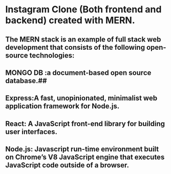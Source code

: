 # Instagram Clone (Both frontend and backend) created with MERN. #
## The MERN stack is an example of full stack web development that consists of the following open-source technologies: ##
## MONGO DB :a document-based open source database.##
## Express:A fast, unopinionated, minimalist web application framework for Node.js. ##
## React: A JavaScript front-end library for building user interfaces. ## 
## Node.js: Javascript run-time environment built on Chrome’s V8 JavaScript engine that executes JavaScript code outside of a browser. ## 
